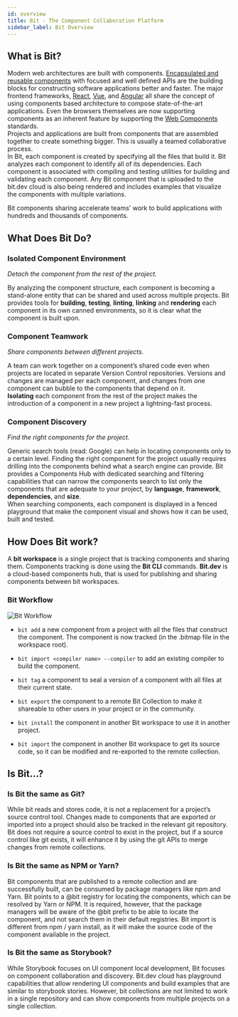 ```yaml
---
id: overview
title: Bit - The Component Collaboration Platform
sidebar_label: Bit Overview
---
```

## What is Bit?

Modern web architectures are built with components. [Encapsulated and reusable components](https://addyosmani.com/first/) with focused and well defined APIs are the building blocks for constructing software applications better and faster.
The major frontend frameworks, [React](https://reactjs.com), [Vue](https://vuejs.org/), and [Angular](https://angular.io) all share the concept of using components based architecture to compose state-of-the-art applications. Even the browsers themselves are now supporting components as an inherent feature by supporting the [Web Components](https://developer.mozilla.org/en-US/docs/Web/Web_Components) standards.  
Projects and applications are built from components that are assembled together to create something bigger. This is usually a teamed collaborative process.  
In Bit, each component is created by specifying all the files that build it. Bit analyzes each component to identify all of its dependencies. Each component is associated with compiling and testing utilities for building and validating each component. Any Bit component that is uploaded to the bit.dev cloud is also being rendered and includes examples that visualize the components with multiple variations.  

Bit components sharing accelerate teams' work to build applications with hundreds and thousands of components.

## What Does Bit Do? 

### Isolated Component Environment

*Detach the component from the rest of the project.*

By analyzing the component structure, each component is becoming a stand-alone entity that can be shared and used across multiple projects. Bit provides tools for **building**, **testing**, **linting**, **linking** and **rendering** each component in its own canned environments, so it is clear what the component is built upon. 

### Component Teamwork

*Share components between different projects.*

A team can work together on a component’s shared code even when projects are located in separate Version Control repositories. Versions and changes are managed per each component, and changes from one component can bubble to the components that depend on it.  
**Isolating** each component from the rest of the project makes the introduction of a component in a new project a lightning-fast process.  

### Component Discovery

*Find the right components for the project.*

Generic search tools (read: Google) can help in locating components only to a certain level. Finding the right component for the project usually requires drilling into the components behind what a search engine can provide. 
Bit provides a Components Hub with dedicated searching and filtering capabilities that can narrow the components search to list only the components that are adequate to your project, by **language**, **framework**, **dependencies**, and **size**.  
When searching components, each component is displayed in a fenced playground that make the component visual and shows how it can be used, built and tested.  

## How Does Bit work?  

A **bit workspace** is a single project that is tracking components and sharing them. Components tracking is done using the **Bit CLI** commands. 
**Bit.dev** is a cloud-based components hub, that is used for publishing and sharing components between bit workspaces.

### Bit Workflow

![Bit Workflow](https://storage.googleapis.com/static.bit.dev/docs/images/workflow.png)

- `bit add` a new component from a project with all the files that construct the component. The component is now tracked (in the .bitmap file in the workspace root). 

- `bit import <compiler name> --compiler` to add an existing compiler to build the component. 

- `bit tag` a component to seal a version of a component with all files at their current state. 

- `bit export` the component to a remote Bit Collection to make it shareable to other users in your project or in the community. 

- `bit install` the component in another Bit workspace to use it in another project. 

- `bit import` the component in another Bit workspace to get its source code, so it can be modified and re-exported to the remote collection. 

## Is Bit...?

### Is Bit the same as Git?
While bit reads and stores code, it is not a replacement for a project’s source control tool. Changes made to components that are exported or imported into a project should also be tracked in the relevant git repository. Bit does not require a source control to exist in the project, but if a source control like git exists, it will enhance it by using the git APIs to merge changes from remote collections. 

### Is Bit the same as NPM or Yarn?

Bit components that are published to a remote collection and are successfully built, can be consumed by package managers like npm and Yarn. Bit points to a @bit registry for locating the components, which can be resolved by Yarn or NPM. It is required, however, that the package managers will be aware of the @bit prefix to be able to locate the component, and not search them in their default registries. 
Bit import is different from npm / yarn install, as it will make the source code of the component available in the project.  

### Is Bit the same as Storybook?

While Storybook focuses on UI component local development, Bit focuses on component collaboration and discovery. Bit.dev cloud has playground capabilities that allow rendering UI components and build examples that are similar to storybook stories. However, bit collections are not limited to work in a single repository and can show components from multiple projects on a single collection.  

